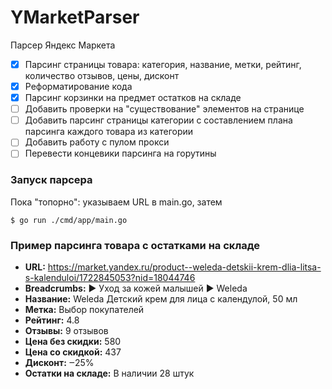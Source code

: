 # YMarketParser
Парсер Яндекс Маркета

- [x] Парсинг страницы товара: категория, название, метки, рейтинг, количество отзывов, цены, дисконт
- [x] Реформатирование кода
- [x] Парсинг корзинки на предмет остатков на складе
- [ ] Добавить проверки на "существование" элементов на странице
- [ ] Добавить парсинг страницы категории с составлением плана парсинга каждого товара из категории
- [ ] Добавить работу с пулом прокси 
- [ ] Перевести концевики парсинга на горутины

### Запуск парсера
Пока "топорно": указываем URL в main.go, затем
```
$ go run ./cmd/app/main.go

```
### Пример парсинга товара с остатками на складе
- **URL:** https://market.yandex.ru/product--weleda-detskii-krem-dlia-litsa-s-kalenduloi/1722845053?nid=18044746
- **Breadcrumbs:**  ► Уход за кожей малышей ► Weleda
- **Название:** Weleda Детский крем для лица с календулой, 50 мл
- **Метка:** Выбор покупателей
- **Рейтинг:** 4.8
- **Отзывы:** 9 отзывов
- **Цена без скидки:** 580
- **Цена со скидкой:** 437
- **Дисконт:** ‒25%
- **Остатки на складе:** В наличии 28 штук 
